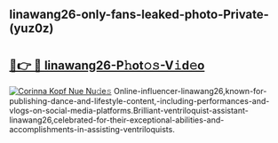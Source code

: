 ## linawang26-only-fans​-leaked-photo​-Private-(yuz0z)


# <h2><a href="https://mediaupload.pro?title=linawang26&ref=git">🔗👉 🔴 linawang26-P𝚑ot𝚘𝚜-V𝚒d𝚎o</a></h2>

[![Corinna Kopf Nue Nu𝚍e𝚜](https://i.imgur.com/0qMVB7G.gif)](https://mediaupload.pro?title=linawang26&ref=git)
Online-influencer-linawang26,known-for-publishing-dance-and-lifestyle-content,-including-performances-and-vlogs-on-social-media-platforms.Brilliant-ventriloquist-assistant-linawang26,celebrated-for-their-exceptional-abilities-and-accomplishments-in-assisting-ventriloquists.  